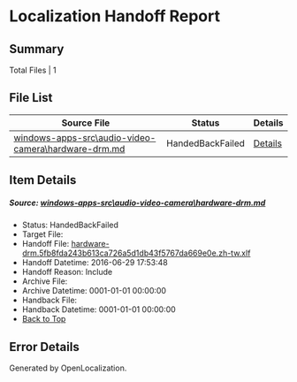 # <a name='report-top'></a> Localization Handoff Report

## Summary
 Total Files | 1

## File List
 Source File | Status | Details 
 ----------- | ------ | ------- 
 [windows-apps-src\audio-video-camera\hardware-drm.md](https://github.com/Microsoft/windows-apps/blob/22ce05ab6f24c3ee41798732c35314b3dad87ea8/windows-apps-src/audio-video-camera/hardware-drm.md) | HandedBackFailed | [Details](#b7867317c37edf44d9edfaaf28d97a3f23b22814475)

## Item Details
##### <a name='b7867317c37edf44d9edfaaf28d97a3f23b22814475'></a> Source: [windows-apps-src\audio-video-camera\hardware-drm.md](https://github.com/Microsoft/windows-apps/blob/22ce05ab6f24c3ee41798732c35314b3dad87ea8/windows-apps-src/audio-video-camera/hardware-drm.md)
* Status: HandedBackFailed
* Target File: 
* Handoff File: [hardware-drm.5fb8fda243b613ca726a5d1db43f5767da669e0e.zh-tw.xlf](https://github.com/Microsoft/WDG.handoff/blob/b30d94d8f2a5ca24341ca337f9e946b9b13704a2/ol-handoff/Microsoft/windows-apps.zh-tw/master/hardware-drm.5fb8fda243b613ca726a5d1db43f5767da669e0e.zh-tw.xlf)
* Handoff Datetime: 2016-06-29 17:53:48
* Handoff Reason: Include
* Archive File: 
* Archive Datetime: 0001-01-01 00:00:00
* Handback File: 
* Handback Datetime: 0001-01-01 00:00:00
* [Back to Top](#report-top)


## Error Details

Generated by OpenLocalization.
